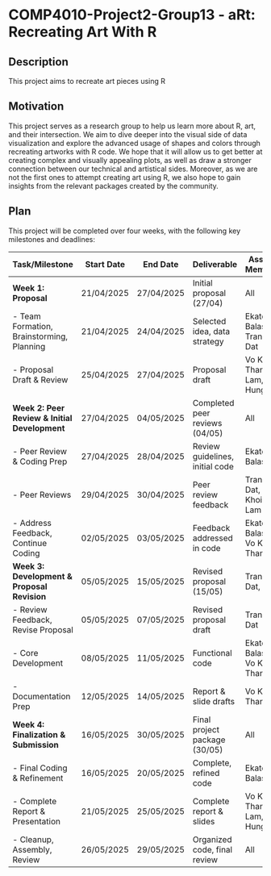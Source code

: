 # COMP4010-Project2-Group13 - aRt: Recreating Art With R

## Description
This project aims to recreate art pieces using R

## Motivation
This project serves as a research group to help us learn more about R, art, and their intersection. We aim to dive deeper into the visual side of data visualization and explore the advanced usage of shapes and colors through recreating artworks with R code. We hope that it will allow us to get better at creating complex and visually appealing plots, as well as draw a stronger connection between our technical and artistical sides. Moreover, as we are not the first ones to attempt creating art using R, we also hope to gain insights from the relevant packages created by the community.

## Plan

This project will be completed over four weeks, with the following key milestones and deadlines:

| Task/Milestone | Start Date | End Date | Deliverable | Assigned Member(s) |
|---|---|---|---|---|
| **Week 1: Proposal** | 21/04/2025 | 27/04/2025 | Initial proposal (27/04) | All |
| - Team Formation, Brainstorming, Planning | 21/04/2025 | 24/04/2025 | Selected idea, data strategy | Ekaterina Balashova, Tran Hung Dat |
| - Proposal Draft & Review | 25/04/2025 | 27/04/2025 | Proposal draft | Vo Khoi Thanh Lam, Tran Hung Dat |
| **Week 2: Peer Review & Initial Development** | 27/04/2025 | 04/05/2025 | Completed peer reviews (04/05) | All |
| - Peer Review & Coding Prep | 27/04/2025 | 28/04/2025 | Review guidelines, initial code | Ekaterina Balashova |
| - Peer Reviews | 29/04/2025 | 30/04/2025 | Peer review feedback | Tran Hung Dat, Vo Khoi Thanh Lam |
| - Address Feedback, Continue Coding | 02/05/2025 | 03/05/2025 | Feedback addressed in code | Ekaterina Balashova, Vo Khoi Thanh Lam |
| **Week 3: Development & Proposal Revision** | 05/05/2025 | 15/05/2025 | Revised proposal (15/05) | Tran Hung Dat, All |
| - Review Feedback, Revise Proposal | 05/05/2025 | 07/05/2025 | Revised proposal draft | Tran Hung Dat |
| - Core Development | 08/05/2025 | 11/05/2025 | Functional code | Ekaterina Balashova, Vo Khoi Thanh Lam |
| - Documentation Prep | 12/05/2025 | 14/05/2025 | Report & slide drafts | Vo Khoi Thanh Lam |
| **Week 4: Finalization & Submission** | 16/05/2025 | 30/05/2025 | Final project package (30/05) | All |
| - Final Coding & Refinement | 16/05/2025 | 20/05/2025 | Complete, refined code | Ekaterina Balashova |
| - Complete Report & Presentation | 21/05/2025 | 25/05/2025 | Complete report & slides | Vo Khoi Thanh Lam, Tran Hung Dat |
| - Cleanup, Assembly, Review | 26/05/2025 | 29/05/2025 | Organized code, final review | All |

